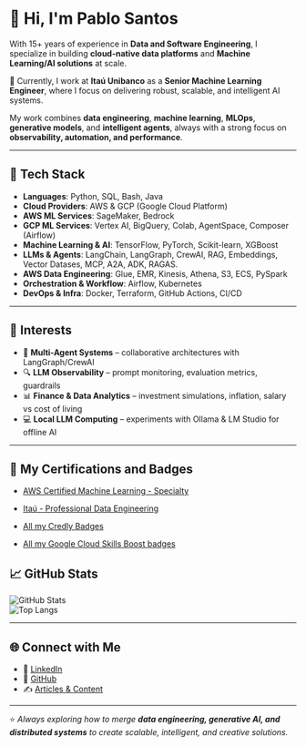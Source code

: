 # 👋 Hi, I'm Pablo Santos  

With 15+ years of experience in **Data and Software Engineering**, I specialize in building **cloud-native data platforms** and **Machine Learning/AI solutions** at scale. 

🚀 Currently, I work at **Itaú Unibanco** as a **Senior Machine Learning Engineer**, where I focus on delivering robust, scalable, and intelligent AI systems.  

My work combines **data engineering**, **machine learning**, **MLOps**, **generative models**, and **intelligent agents**, always with a strong focus on **observability, automation, and performance**.  

---

## 🔧 Tech Stack  

- **Languages**: Python, SQL, Bash, Java  
- **Cloud Providers**: AWS & GCP (Google Cloud Platform)  
- **AWS ML Services**: SageMaker, Bedrock  
- **GCP ML Services**: Vertex AI, BigQuery, Colab, AgentSpace, Composer (Airflow)  
- **Machine Learning & AI**: TensorFlow, PyTorch, Scikit-learn, XGBoost  
- **LLMs & Agents**: LangChain, LangGraph, CrewAI, RAG, Embeddings, Vector Datases, MCP, A2A, ADK, RAGAS. 
- **AWS Data Engineering**: Glue, EMR, Kinesis, Athena, S3, ECS, PySpark  
- **Orchestration & Workflow**: Airflow, Kubernetes  
- **DevOps & Infra**: Docker, Terraform, GitHub Actions, CI/CD  

---

## 📌 Interests  

- 🤖 **Multi-Agent Systems** – collaborative architectures with LangGraph/CrewAI  
- 🔍 **LLM Observability** – prompt monitoring, evaluation metrics, guardrails  
- 📊 **Finance & Data Analytics** – investment simulations, inflation, salary vs cost of living  
- 💻 **Local LLM Computing** – experiments with Ollama & LM Studio for offline AI  
---

## 📌 My Certifications and Badges

- [AWS Certified Machine Learning - Specialty](https://www.credly.com/badges/2bcedd71-0b4f-47b1-b2c4-1b7d26d76924)
- [Itaú - Professional Data Engineering](https://www.credly.com/badges/83e79fa7-ddf8-4307-a3eb-1380a954e03a)

- [All my Credly Badges](https://www.credly.com/users/pablosls/badges#credly)
- [All my Google Cloud Skills Boost badges](https://www.cloudskillsboost.google/profile/badges)

## 📈 GitHub Stats  

![GitHub Stats](https://github-readme-stats.vercel.app/api?username=pablosls&show_icons=true&theme=tokyonight)  
![Top Langs](https://github-readme-stats.vercel.app/api/top-langs/?username=pablosls&layout=compact&theme=tokyonight)  

---

## 🌐 Connect with Me  

- 💼 [LinkedIn](https://www.linkedin.com/in/pablobrasil/)  
- 🐙 [GitHub](https://github.com/pablosls)  
- ✍️ [Articles & Content](#)  

---

⭐️ _Always exploring how to merge **data engineering, generative AI, and distributed systems** to create scalable, intelligent, and creative solutions._
